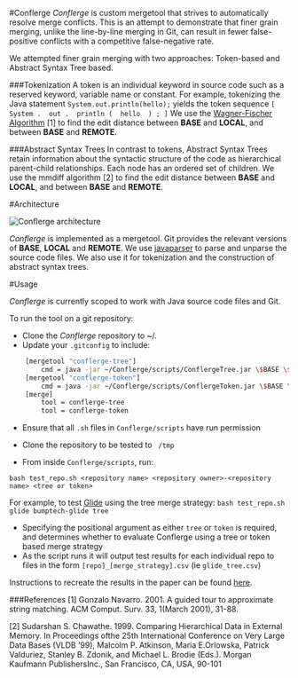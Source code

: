 #Conflerge
*Conflerge* is custom mergetool that strives to automatically resolve merge conflicts. This is an attempt to demonstrate that finer grain merging, unlike the line-by-line merging in Git, can result in fewer false-positive conflicts with a competitive false-negative rate. 

We attempted finer grain merging with two approaches: Token-based and Abstract Syntax Tree based. 

###Tokenization
A token is an individual keyword in source code such as a reserved keyword, variable name or constant. For example, tokenizing the Java statement `System.out.println(hello);` yields the token sequence `[ System .  out .  println (  hello  ) ; ]` We use the [Wagner-Fischer Algorithm](https://en.wikipedia.org/wiki/Wagner%E2%80%93Fischer_algorithm) [1] to find the edit distance between **BASE** and **LOCAL**, and between **BASE** and **REMOTE**.

###Abstract Syntax Trees 
In contrast to tokens, Abstract Syntax Trees retain information about the syntactic structure of the code as hierarchical parent-child relationships. Each node has an ordered set of children. We use the mmdiff algorithm [2] to find the edit distance between **BASE** and **LOCAL**, and between **BASE** and **REMOTE**.


#Architecture


![*Conflerge* architecture](http://i.imgur.com/ds71jB3.png)

*Conflerge* is implemented as a mergetool. Git provides the relevant versions of **BASE**, **LOCAL** and **REMOTE**. We use [javaparser](https://github.com/javaparser/javaparser) to parse and unparse the source code files. We also use it for tokenization and the construction of abstract syntax trees. 

#Usage

*Conflerge* is currently scoped to work with Java source code files and Git. 

To run the tool on a git repository: 

* Clone the *Conflerge* repository to ~/.
* Update your `.gitconfig` to include: 
```bash
    [mergetool "conflerge-tree"]
		cmd = java -jar ~/Conflerge/scripts/ConflergeTree.jar \$BASE \$LOCAL \$REMOTE \$MERGED
    [mergetool "conflerge-token"]
        cmd = java -jar ~/Conflerge/scripts/ConflergeToken.jar \$BASE \$LOCAL \$REMOTE \$MERGED
    [merge]
        tool = conflerge-tree
        tool = conflerge-token
```
* Ensure that all `.sh` files in `Conflerge/scripts` have run permission
* Clone the repository to be tested to ` /tmp`  

* From inside `Conflerge/scripts`, run:

`bash test_repo.sh <repository name> <repository owner>-<repository name> <tree or token>`

For example, to test  [Glide](https://github.com/bumptech/glide) using the tree merge strategy:
`bash test_repo.sh glide bumptech-glide tree`

* Specifying the positional argument as either `tree` or `token` is required, and determines whether to evaluate Conflerge using a tree or token based merge strategy
* 	As the script runs it will output test results for each individual repo to files in the form `[repo]_[merge_strategy].csv` (ie `glide_tree.csv`)
	

Instructions to recreate the results in the paper can be found [here](https://github.com/ishansaksena/Conflerge/tree/master/scripts). 

###References
[1] Gonzalo Navarro.  2001.  A guided tour to approximate string matching.  ACM Comput.  Surv.  33,  1(March 2001), 31-88.

[2] Sudarshan S. Chawathe.  1999.  Comparing Hierarchical Data in External Memory.  In Proceedings ofthe 25th International Conference on Very Large Data Bases (VLDB ’99), Malcolm P. Atkinson, Maria E.Orlowska, Patrick Valduriez, Stanley B. Zdonik, and Michael L. Brodie (Eds.). Morgan Kaufmann PublishersInc., San Francisco, CA, USA, 90-101
